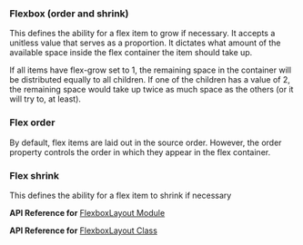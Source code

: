 ### Flexbox (order and shrink)

This defines the ability for a flex item to grow if necessary. It accepts a unitless value that serves as a proportion.
It dictates what amount of the available space inside the flex container the item should take up.

If all items have flex-grow set to 1, the remaining space in the container will be distributed equally to all children.
If one of the children has a value of 2, the remaining space would take up twice as much space as the others (or it will try to, at least).

<snippet id='flexbox-grow-html'/>

### Flex order

By default, flex items are laid out in the source order. However, the order property controls the order in which they appear in the flex container.

<snippet id='flexbox-order-html'/>

### Flex shrink

This defines the ability for a flex item to shrink if necessary

<snippet id='flexbox-shrink-html'/>

**API Reference for** [FlexboxLayout Module](http://docs.nativescript.org/api-reference/modules/_ui_layouts_flexbox_layout_.html)

**API Reference for** [FlexboxLayout Class](http://docs.nativescript.org/api-reference/classes/_ui_layouts_flexbox_layout_.flexboxlayout.html)
